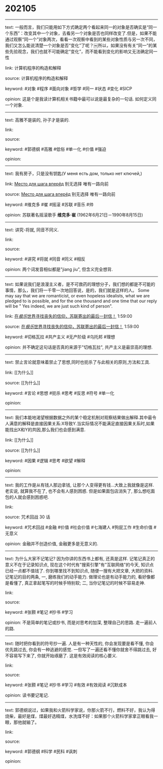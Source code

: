 # 202105

---

text: 一般而言，我们只能用如下方式确定两个看起来同一的对象是否确实是“同一个东西”：改变其中一个对象，去看另一个对象是否也同样改变了.但是，如果不能通过观察“同一个”对象两次，看看一次观察中看到的某些对象性质与另一次不同，我们又怎么能说清楚一个对象是否“变化”了呢？￼所以，如果没有有关“同一”的某些先验观念，我们也就不可能确定“变化”，而不能看到变化的影响又无法确定同一性

link: 计算机程序的构造和解释

source: 计算机程序的构造和解释

keyword: #对象 #程序 #面向对象 #哲学 #同一 #状态 #变化 #SICP

opinion: 这是个是我读计算机相关书籍中最可以说是最复杂的一句话. 如何定义同一个对象.

---

text: 高雅不是装的, 孙子才是装的.

link:

source:

keyword: #郭德纲 #高雅 #低俗 #单一化 #价值 #强迫

opinion:

---

text: 我有房子，只是没有钥匙\(У меня есть дом, только нет ключей,\)

link: [Место для шага вперёд](https://www.youtube.com/watch?v=3MWofo1ohY0) 别无选择 唯有一路向前

source: [Место для шага вперёд](https://www.youtube.com/watch?v=3MWofo1ohY0) 别无选择 唯有一路向前

keyword: #维克多 #崔 #摇滚 #苏联 #音乐 #帅

opinion: 苏联著名摇滚歌手 **维克多·崔** \(1962年6月21日－1990年8月15日\)

---

text: 讲究\-将就, 同音不同义.

link:

source:

keyword: #讲究 #将就 #同音 #同义 #相反

opinion: 两个词发音相似都是"jiang jiu", 但含义完全想背.

---

text: 如果说我们是浪漫主义者，是不可救药的理想分子，我们想的都是不可能的事情，那么，我们将一千零一次地回答说，是的，我们就是这样的人。 Some may say that we are romanticist, or even hopeless idealists, what we are pledged to is possible, and for the one thousand and one time that our reply will be " Yes indeed, we are just such kind of person".

link: [在*极乐*世界寻找丧失的信仰，苏联寄出的最后一封信！](https://www.bilibili.com/video/BV1NU4y1Y7qm) 1:59:00

source: [在*极乐*世界寻找丧失的信仰，苏联寄出的最后一封信！](https://www.bilibili.com/video/BV1NU4y1Y7qm) 1:59:00

keyword: #切格瓦拉 #共产主义 #无产阶级 #乌托邦 #理想

opinion: 并不确定这句话是否真的来源于"切格瓦拉", 共产主义是最崇高的理想.

---

text: 禁止言论就意味着禁止了思想,同时也扼杀了与此相关的原则,方法和工具.

link: [[为什么]]

source: [[为什么]]

keyword: #言论 #思想 #扼杀 #思考 #反思 #符号 #单一化

opinion:

---

text: 我们本能地渴望根据数据之外的某个稳定机制对观察结果做出解释.其中最令人满意的解释是直接因果关系:X导致Y.当实际情况不能满足直接因果关系时,如果能找出X和Y的共因,那么我们也会感到满意.

link: [[为什么]]

source: [[为什么]]

keyword: #因果 #逻辑 #思考 #欲望 #解释

opinion:

---

text: 我的工作是从有钱人那边拿钱, 让那个人变得更有钱...大致上我就像是这样. 老实说, 就算我不在了, 也不会有人感到困惑. 但是如果面包店消失了, 那么想吃面包的人就会感到困惑吧.

link:

source: 咒术回战 30 话

keyword: #咒术回战 #金融 #价值 #社会价值 #七海建人 #狗屁工作 #生命价值 #无意义

opinion: 金融并不创造价值, 金融更多是无意义的.

---

text: 为什么大家不记笔记? 因为你讲的东西书上都有, 还真是这样. 记笔记真正的意义不在于记录知识点, 现在这个时代有"搜索引擎"有"互联网络"的今天, 知识点已经一点都不值钱了. 你到哪里找不到知识点, 随便一搜有大把文章, 大把的资料. 记笔记的目的两条, 一, 磨练我们的动手能力. 做理论也是有动手能力的, 看好像都是看懂了, 真正拿起笔写的时候手特别软; 二, 当你记笔记的时候不容易走神.

link:

source:

keyword: #张颢 #笔记 #抄书 #学习

opinion: 不是简单的笔记或抄书, 而是对思考的加深, 整理自己的思路. 走一遍前人的路.

---

text: 随时把你看到的符号抄一遍. 人是有一种天性的, 你会发现要是看不懂, 你会优先跳过去, 你会有一种逃避的感觉. 一但写了一遍还看不懂你就舍不得跳过去, 好不容易写下来了, 你就开始琢磨了. 这是有效阅读的核心要义.

link:

source:

keyword: #张颢 #笔记 #抄书 #学习 #有效 #有效阅读 #沉默成本

opinion: 读书要记笔记.

---

text: 郭德纲说过，如果我和火箭科学家说，你那火箭不行，燃料不好，我认为得烧柴，最好是煤，煤最好选精煤，水洗煤不好：如果那个火箭科学家拿正眼看我一眼，那他就输了。

link:

source:

keyword: #郭德纲 #科学 #民科 #讽刺

opinion:




